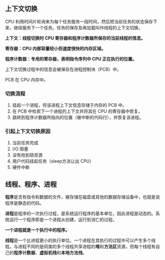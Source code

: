 ## 上下文切换

CPU 利用时间片轮询来为每个任务服务一段时间，然后把当前任务的状态保存下来，继续服务下一个任务。任务的保存及再加载叫作线程的上下文切换。



**上下文：线程切换时 CPU 寄存器和程序计数器所保存的当前线程的信息。**

**寄存器：CPU 内部容量较小但速度很快的内存区域。**

**程序计数器：专用的寄存器，表明指令序列中 CPU 正在执行的位置。**



上下文切换过程中的信息会被保存在进程控制块（PCB）中。

PCB 在 CPU 内存中。



### 切换流程

1. 挂起一个进程，将该进程上下文信息存储于内存的 PCB 中。
2. 在 PCB 中检索下一个进程的上下文并将其在 CPU 的寄存器中恢复。
3. 跳转到程序计数器所指向的位置（被中断的代码行），并恢复该进程。



### 引起上下文切换原因

1. 当前任务完成
2. I/O 阻塞
3. 没有抢到锁资源
4. 用户代码挂起任务（sleep方法让出 CPU）
5. 硬件中断



## 线程、程序、进程

**程序**是含有指令和数据的文件，被存储在磁盘或其他的数据存储设备中，也就是说程序是静态的代码。

**进程**是程序的一次执行过程，是系统运行程序的基本单位，因此进程是动态的。系统运行一个程序即是一个进程从创建，运行到消亡的过程。

**一个进程就是一个执行中的程序。**

**线程**是一个比进程更小的执行单位。一个进程在其执行的过程中可以产生多个线程。与进程不同的是同类的多个线程共享进程的**堆**和**方法区**资源，但每个线程有自己的**程序计数器**、**虚拟机栈**和**本地方法栈**。



